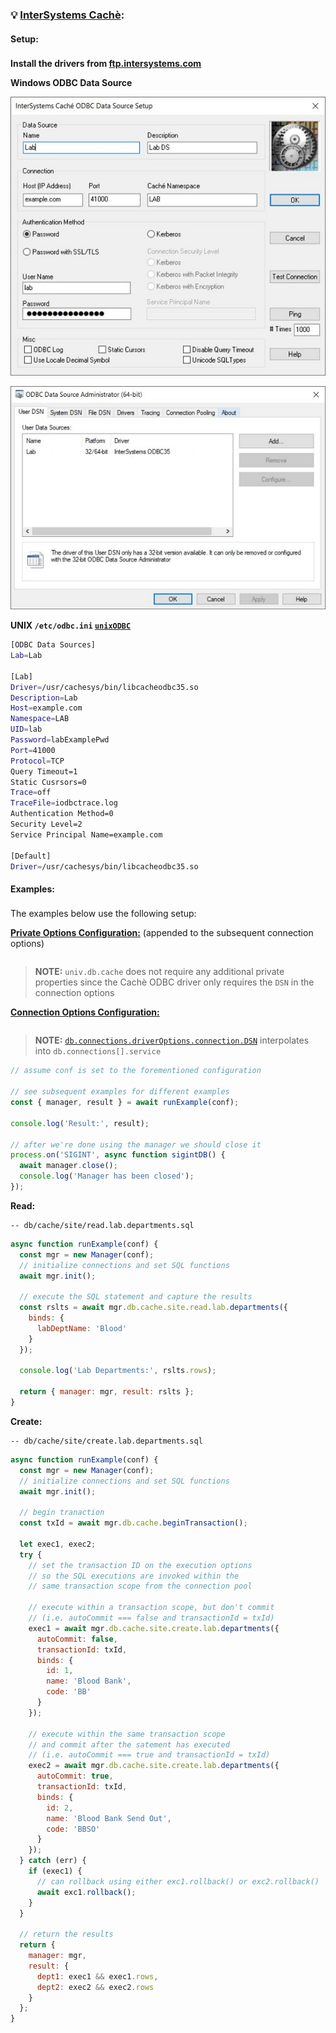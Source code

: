 ### 💡 [InterSystems Cachè](https://www.intersystems.com/products/cache/):

#### Setup:<sub id="setup"></sub>

__Install the drivers from [ftp.intersystems.com](ftp://ftp.intersystems.com/pub/cache/odbc)__

__Windows ODBC Data Source__

![Windows ODBC Data Source 1](./img/odbc-cache-ds1.jpg "Windows ODBC Data Source 1")

![Windows ODBC Data Source 2](./img/odbc-cache-ds2.jpg "Windows ODBC Data Source 2")

__UNIX `/etc/odbc.ini` [`unixODBC`](http://www.unixodbc.org/)__
```bash
[ODBC Data Sources]
Lab=Lab

[Lab]
Driver=/usr/cachesys/bin/libcacheodbc35.so
Description=Lab
Host=example.com
Namespace=LAB
UID=lab
Password=labExamplePwd
Port=41000
Protocol=TCP
Query Timeout=1
Static Cusrsors=0
Trace=off
TraceFile=iodbctrace.log
Authentication Method=0
Security Level=2
Service Principal Name=example.com

[Default]
Driver=/usr/cachesys/bin/libcacheodbc35.so
```
#### Examples:<sub id="examples"></sub>

The examples below use the following setup:

__[Private Options Configuration:](https://ugate.github.io/sqler/Manager.html#~PrivateOptions)__ (appended to the subsequent connection options)
```jsdocp ./test/conf/priv.json
```

> __NOTE:__ `univ.db.cache` does not require any additional private properties since the Cachè ODBC driver only requires the `DSN` in the connection options

__[Connection Options Configuration:](global.html#OdbcConnectionOptions)__
```jsdocp ./test/conf/cache.json
```

> __NOTE:__ [`db.connections.driverOptions.connection.DSN`](global.html#OdbcConnectionOptions) interpolates into `db.connections[].service`

```js
// assume conf is set to the forementioned configuration

// see subsequent examples for different examples
const { manager, result } = await runExample(conf);

console.log('Result:', result);

// after we're done using the manager we should close it
process.on('SIGINT', async function sigintDB() {
  await manager.close();
  console.log('Manager has been closed');
});
```

__Read:__
```jsdocp ./test/db/cache/site/read.lab.departments.sql
-- db/cache/site/read.lab.departments.sql
```
```js
async function runExample(conf) {
  const mgr = new Manager(conf);
  // initialize connections and set SQL functions
  await mgr.init();

  // execute the SQL statement and capture the results
  const rslts = await mgr.db.cache.site.read.lab.departments({
    binds: {
      labDeptName: 'Blood'
    }
  });

  console.log('Lab Departments:', rslts.rows);

  return { manager: mgr, result: rslts };
}
```

__Create:__
```jsdocp ./test/db/cache/site/create.lab.departments.sql
-- db/cache/site/create.lab.departments.sql
```
```js
async function runExample(conf) {
  const mgr = new Manager(conf);
  // initialize connections and set SQL functions
  await mgr.init();

  // begin tranaction
  const txId = await mgr.db.cache.beginTransaction();
  
  let exec1, exec2;
  try {
    // set the transaction ID on the execution options
    // so the SQL executions are invoked within the
    // same transaction scope from the connection pool

    // execute within a transaction scope, but don't commit
    // (i.e. autoCommit === false and transactionId = txId)
    exec1 = await mgr.db.cache.site.create.lab.departments({
      autoCommit: false,
      transactionId: txId,
      binds: {
        id: 1,
        name: 'Blood Bank',
        code: 'BB'
      }
    });

    // execute within the same transaction scope
    // and commit after the satement has executed
    // (i.e. autoCommit === true and transactionId = txId)
    exec2 = await mgr.db.cache.site.create.lab.departments({
      autoCommit: true,
      transactionId: txId,
      binds: {
        id: 2,
        name: 'Blood Bank Send Out',
        code: 'BBSO'
      }
    });
  } catch (err) {
    if (exec1) {
      // can rollback using either exc1.rollback() or exc2.rollback()
      await exc1.rollback();
    }
  }

  // return the results
  return {
    manager: mgr,
    result: {
      dept1: exec1 && exec1.rows,
      dept2: exec2 && exec2.rows
    }
  };
}
```
